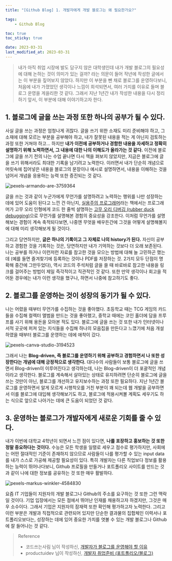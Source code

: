 ```yaml
---
title: "[Github Blog] 1. 개발자에게 개발 블로그는 왜 필요한가요?"

tags:
    - Github Blog

toc: true
toc_sticky: true

date: 2023-03-31
last_modified_at: 2023-03-31
---
```


> 내가 아직 취업 시장에 발도 담구지 않은 대학생인데 내가 개발 블로그의 필요성에 대해 논하는 것이 의미가 있는 걸까? 라는 의문이 들어 작년에 작성한 글에서는 이 부분을 짚어보지 않았다. 하지만 이 부분을 뺀 채로 블로그를 운영하다보니, 처음에 내가 가졌었던 생각이나 느낌이 희석되면서, 여러 가지를 이유로 들며 블로그 운영을 게을리한 것 같다. 그래서 지난 1년간 내가 작성한 내용을 다시 정리하기 앞서, 이 부분에 대해 이야기하고자 한다.

## 1. 블로그에 글을 쓰는 과정 또한 하나의 공부가 될 수 있다.
사실 글을 쓰는 과정은 엄청나게 귀찮다. 글을 쓰기 위한 소재도 미리 준비해야 하고, 그 소재에 대해 모르는 부분을 공부해야 하고, 내가 잘못된 내용을 적는 게 아닌지 검토하는 과정 또한 거쳐야 하고... 하지만 <b>내가 이전에 공부하거나 경함한 내용을 자세하고 정확히 설명하기 위해 노력하면서, 그 내용에 대한 나의 이해도가 올라가는 것 같다.</b> 이전에 블로그에 글을 쓰기 전의 나는 수업 끝나면 다시 책을 펴보지 않았지만, 지금은 블로그에 글을 쓰기 위해서라도 최대한 기록을 남기려고 노력한다. 이러면서 내가 단순히 개념으로 머릿속에 집어넣은 내용을 블로그의 문장이나 예시로 설명하면서, 내용을 이해하는 것을 넘어서 개념을 응용하는 능력 또한 증진되는 것 같다.<br>

![pexels-armando-are-3759364](https://user-images.githubusercontent.com/105341168/229170501-4f26985a-ab1a-437a-812c-f9db6ee50863.jpg)

글을 쓰는 것과 같이 누군가에게 무언가를 설명하려고 노력하는 행위를 나만 성장하는 데에 있어 도움이 된다고 느낀 건 아닌지, <a href="https://www.aladin.co.kr/shop/wproduct.aspx?ItemId=290172950">실용주의 프로그래머</a>라는 책에서는 프로그래머가 고무 오리 인형에게 코드 한 줄씩 설명하는 <a href="https://ko.wikipedia.org/wiki/고무_오리_디버깅">고무 오리 디버깅 (rubber duck debugging)</a>으로 무언가를 설명해본 경험의 중요성을 강조한다. 이처럼 무언가를 설명해보는 경험이 계속 축적되다보면, 나중엔 무엇을 배우든간에 그것을 어떻게 설명해볼지에 대해 미리 생각해보게 될 것이다.<br>

그리고 당연하지만, <b>글은 하나의 기록이고 그 자체로 나의 history가 된다.</b> 자신이 공부하고 경험한 것을 기록하는 것은, 당연하지만 내가 기억하는 것보다 더 오래 보존된다. 나는 공부를 하거나 이런저런 자료를 참고한 것을 모으는 방법에 대해 늘 고민하곤 했는데 (예를 들면 즐겨찾기에 등록하는 것이나 PDF를 저장하는 것. 2가지 모두 단점이 명확해 중간에 그만두었다), 역시 코드의 주석처럼 글을 쓸 때 바로바로 참고한 내용을 링크를 걸어주는 방법이 제일 즉각적이고 직관적인 것 같다. 또한 만약 생각이나 회고을 적어둔 경우에는 내가 이런 생각을 했구나, 하면서 나중에 참고하기도 좋다.

## 2. 블로그를 운영하는 것이 성장의 동기가 될 수 있다.
나는 어렸을 때부터 무언가를 수집하는 것을 좋아했다. 초등학교 때는 TCG 게임의 카드들을 수집해 컬렉터 앨범을 만드는 것을 좋아했고, 중학교 때에는 코인 홀더에 담을 프루프를 사기 위해 용돈을 모아본 적도 있다. 블로그에 글을 쓰는 것 또한 내가 인터넷이나 서적 곳곳에 퍼져 있는 지식들을 수집해 하나의 모음집을 만든다고 느꼈기에 처음 개설하였을 때부터 블로그를 운영하는 데에 애착이 갔다.<br>

![pexels-canva-studio-3194523](https://user-images.githubusercontent.com/105341168/229171570-0609a126-3177-47d8-aa22-1e179c6b7f9e.jpg)

그래서 나는 <b>Blog-driven, 즉 블로그를 운영하기 위해 공부하고 경험하면서 나 또한 성장한다는 개념에 대해 긍정적으로 생각한다.</b> 대다수의 사람들이 보통 블로그에 글을 쓰면서 Blog-driven이 이루어진다고 생각하는데, 나는 Blog-driven이 더 포괄적인 개념이라고 생각한다. 블로그를 계속해서 살아있는 상태로 유지하려면 단순히 블로그에 글을 쓰는 것만이 아닌, 블로그를 개선하고 유지보수하는 과정 또한 필요하다. 지난 1년간 블로그를 운영하면서 알게 모르게 시행착오를 거친 부분이 꽤 되는데 웹 개발을 공부하면서 이를 블로그에 대입해 생각해보기도 하고, 블로그에 적용시켜볼 계획도 세우기도 하는 식으로 앞으로 나아가는 데에 큰 도움이 되었던 것 같다.<br>

## 3. 운영하는 블로그가 개발자에게 새로운 기회를 줄 수 있다.
내가 이번에 대학교 4학년이 되면서 느낀 점이 있다면, <b>나를 포장하고 홍보하는 것 또한 정말 중요하다는 것이다.</b> 수능은 모든 학생을 일렬로 세우고 점수로 평가하지만, 사회에는 어떤 절대적인 기준이 존재하지 않으므로 사람들이 나를 평가할 수 있는 input data를 내가 스스로 가공해 제공할 필요성이 있다. 특히 개발자는 다른 직업보다 정보를 활용하는 능력이 뛰어나다보니, Github 프로필을 만들거나 포트폴리오 사이트를 만드는 것과 같이 나에 대한 정보를 공유하는 것 또한 매우 활발하다.<br>

![pexels-markus-winkler-4584830](https://user-images.githubusercontent.com/105341168/229171850-d6723260-8a79-48d0-a288-7e9a55c29f21.jpg)

요즘 IT 기업들이 지원자의 개발 블로그나 Github의 주소를 요구하는 것 또한 그런 맥락일 것이다. 기업 입장에서는 모든 점에서 뛰어난 인재를 채용하고자 하겠지만, 그것은 매우 소수이다. 그래서 기업은 지원자의 잠재력 또한 확인해 평가하고자 노력한다. 그리고 이런 부분은 개발과 직접적으로 관련되어 있지만 단순한 결과물의 집합체인 이력서나 포트폴리오보다는, 성장하는 데에 있어 중요한 가치를 엿볼 수 있는 개발 블로그나 Github에 잘 들어나는 것 같다.

> Reference
> - 코드쓰는사림 님이 작성하신, <a href="https://taegon.kim/archives/7107">개발자가 블로그를 운영해야 할 이유</a>
> - productuidev 님이 작성하신, <a href="https://velog.io/@productuidev/PREV-Portfolio-1-ProjectBlog#개발-블로그--github">개발자 취업준비 (포트폴리오/블로그)</a>
